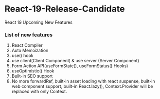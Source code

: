# React-19-Release-Candidate
React 19 Upcoming New Features

### List of new features
1. React Compiler
2. Auto Memoization
3. use() hook
4. use client(Client Component) & use server (Server Component)
5. Form Action API(useFormState(), useFormStatus() Hooks)
6. useOptimistic() Hook
7. Built-in SEO support
8. No more forwardRef, built-in asset loading with react suspense, built-in web component support, built-in React.lazy(), Context.Provider will be replaced with only Context.